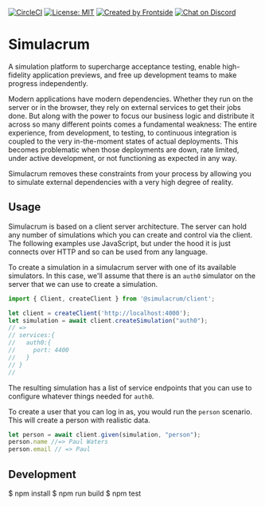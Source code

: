 [![CircleCI](https://circleci.com/gh/thefrontside/simulacrum.svg?style=shield)](https://circleci.com/gh/thefrontside/simulacrum)
[![License: MIT](https://img.shields.io/badge/License-MIT-yellow.svg)](https://opensource.org/licenses/MIT)
[![Created by Frontside](https://img.shields.io/badge/created%20by-frontside-26abe8.svg)](https://frontside.com)
[![Chat on Discord](https://img.shields.io/discord/700803887132704931?Label=Discord)](https://discord.gg/XT5EYHcNaq)

# Simulacrum

A simulation platform to supercharge acceptance testing, enable
high-fidelity application previews, and free up development teams to
make progress independently.

Modern applications have modern dependencies. Whether they run on the
server or in the browser, they rely on external services to get their
jobs done. But along with the power to focus our business logic and
distribute it across so many different points comes a fundamental
weakness: The entire experience, from development, to testing, to
continuous integration is coupled to the very in-the-moment states of
actual deployments. This becomes problematic when those deployments
are down, rate limited, under active development, or not functioning
as expected in any way.

Simulacrum removes these constraints from your process by allowing you
to simulate external dependencies with a very high degree of
reality.

## Usage

Simulacrum is based on a client server architecture. The server can hold
any number of simulations which you can create and control via the
client. The following examples use JavaScript, but under the hood it
is just connects over HTTP and so can be used from any language.

To create a simulation in a simulacrum server with one of its
available simulators. In this case, we'll assume that there is an
`auth0` simulator on the server that we can use to create a simulation.


``` javascript
import { Client, createClient } from '@simulacrum/client';

let client = createClient('http://localhost:4000');
let simulation = await client.createSimulation("auth0");
// =>
// services:{
//   auth0:{
//     port: 4400 
//   }
// }
//
```

The resulting simulation has a list of service endpoints that you can
use to configure whatever things needed for `auth0`.

To create a user that you can log in as, you would run the `person`
scenario. This will create a person with realistic data.

``` javascript
let person = await client.given(simulation, "person");
person.name //=> Paul Waters
person.email // => Paul
```

## Development

$ npm install
$ npm run build
$ npm test

<!--
## Testing

current problems:
* massive carve-outs for stubbing
* static tapes (dead fish)
* no isolation when running tests against a shared instance

## Application Previews

## Concurrent development across all application teams.
-->

